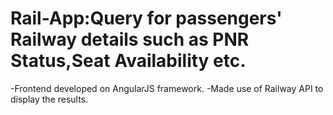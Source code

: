 # Rail-App:Query for passengers' Railway details such as PNR Status,Seat Availability etc.
-Frontend developed on AngularJS framework.
-Made use of Railway API to display the results.
